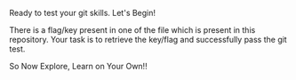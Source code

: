 Ready to test your git skills.
Let's Begin!

There is a flag/key present in one of the file which is present in this repository.
Your task is to retrieve the key/flag and successfully pass the git test.

So Now Explore, Learn on Your Own!!
